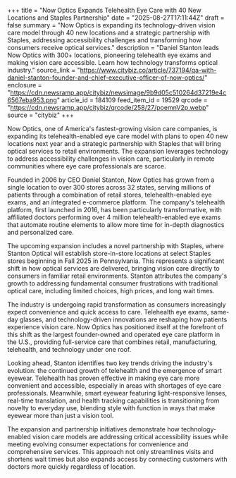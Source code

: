 +++
title = "Now Optics Expands Telehealth Eye Care with 40 New Locations and Staples Partnership"
date = "2025-08-27T17:11:44Z"
draft = false
summary = "Now Optics is expanding its technology-driven vision care model through 40 new locations and a strategic partnership with Staples, addressing accessibility challenges and transforming how consumers receive optical services."
description = "Daniel Stanton leads Now Optics with 300+ locations, pioneering telehealth eye exams and making vision care accessible. Learn how technology transforms optical industry."
source_link = "https://www.citybiz.co/article/737194/qa-with-daniel-stanton-founder-and-chief-executive-officer-of-now-optics/"
enclosure = "https://cdn.newsramp.app/citybiz/newsimage/9b9d05c510264d37219e4c6567eba953.png"
article_id = 184109
feed_item_id = 19529
qrcode = "https://cdn.newsramp.app/citybiz/qrcode/258/27/poemnV2p.webp"
source = "citybiz"
+++

<p>Now Optics, one of America's fastest-growing vision care companies, is expanding its telehealth-enabled eye care model with plans to open 40 new locations next year and a strategic partnership with Staples that will bring optical services to retail environments. The expansion leverages technology to address accessibility challenges in vision care, particularly in remote communities where eye care professionals are scarce.</p><p>Founded in 2006 by CEO Daniel Stanton, Now Optics has grown from a single location to over 300 stores across 32 states, serving millions of patients through a combination of retail stores, telehealth-enabled eye exams, and an integrated e-commerce platform. The company's telehealth platform, first launched in 2016, has been particularly transformative, with affiliated doctors performing over 4 million telehealth-enabled eye exams that automate routine elements to allow more time for in-depth diagnostics and personalized care.</p><p>The upcoming expansion includes a novel partnership with Staples, where Stanton Optical will establish store-in-store locations at select Staples stores beginning in Fall 2025 in Pennsylvania. This represents a significant shift in how optical services are delivered, bringing vision care directly to consumers in familiar retail environments. Stanton attributes the company's growth to addressing fundamental consumer frustrations with traditional optical care, including limited choices, high prices, and long wait times.</p><p>The industry is undergoing rapid transformation as consumers increasingly expect convenience and quick access to care. Telehealth eye exams, same-day glasses, and technology-driven innovations are reshaping how patients experience vision care. Now Optics has positioned itself at the forefront of this shift as the largest founder-owned and operated eye care platform in the U.S., providing full-service care that combines retail, manufacturing, telehealth, and technology under one roof.</p><p>Looking ahead, Stanton identifies two key trends driving the industry's evolution: the continued growth of telehealth and the emergence of smart eyewear. Telehealth has proven effective in making eye care more convenient and accessible, especially in areas with shortages of eye care professionals. Meanwhile, smart eyewear featuring light-responsive lenses, real-time translation, and health tracking capabilities is transitioning from novelty to everyday use, blending style with function in ways that make eyewear more than just a vision tool.</p><p>The expansion and partnership initiatives demonstrate how technology-enabled vision care models are addressing critical accessibility issues while meeting evolving consumer expectations for convenience and comprehensive services. This approach not only streamlines visits and shortens wait times but also expands access by connecting customers with doctors more quickly regardless of location.</p>